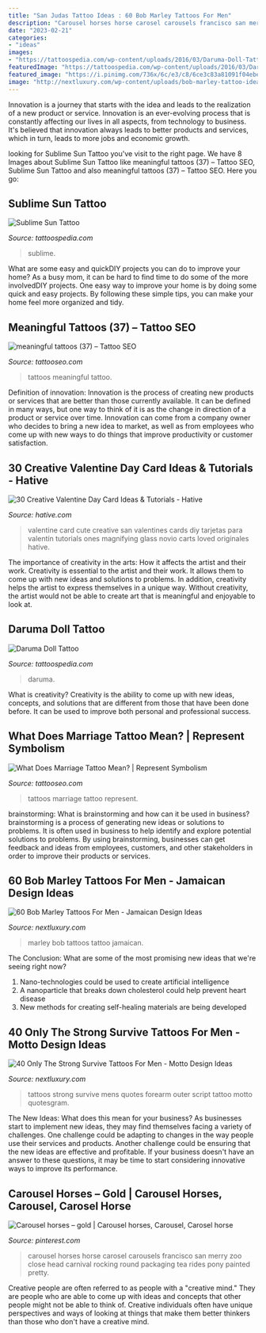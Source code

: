 ```yaml
---
title: "San Judas Tattoo Ideas : 60 Bob Marley Tattoos For Men"
description: "Carousel horses horse carosel carousels francisco san merry zoo close head carnival rocking round packaging tea rides pony painted pretty"
date: "2023-02-21"
categories:
- "ideas"
images:
- "https://tattoospedia.com/wp-content/uploads/2016/03/Daruma-Doll-Tattoo-1077.jpg"
featuredImage: "https://tattoospedia.com/wp-content/uploads/2016/03/Daruma-Doll-Tattoo-1077.jpg"
featured_image: "https://i.pinimg.com/736x/6c/e3/c8/6ce3c83a81091f04ebe924d405a0aa92.jpg"
image: "http://nextluxury.com/wp-content/uploads/bob-marley-tattoo-ideas-on-guys-on-leg.jpg"
---
```



Innovation is a journey that starts with the idea and leads to the realization of a new product or service. Innovation is an ever-evolving process that is constantly affecting our lives in all aspects, from technology to business. It's believed that innovation always leads to better products and services, which in turn, leads to more jobs and economic growth.

	

		
looking for Sublime Sun Tattoo you've visit to the right page. We have 8 Images about Sublime Sun Tattoo like meaningful tattoos (37) – Tattoo SEO, Sublime Sun Tattoo and also meaningful tattoos (37) – Tattoo SEO. Here you go:
		
    
## Sublime Sun Tattoo

<img loading=lazy src="https://tattoospedia.com/wp-content/uploads/2016/03/Sublime-Sun-Tattoo-504.jpg" onerror="this.onerror=null;this.src='https://tse4.mm.bing.net/th?id=OIP.O8SZ29m-sZ-Q_RVTK02yAgHaFj&amp;pid=15.1';" alt="Sublime Sun Tattoo">

_Source: tattoospedia.com_

>sublime. 

	

What are some easy and quickDIY projects you can do to improve your home?
As a busy mom, it can be hard to find time to do some of the more involvedDIY projects. One easy way to improve your home is by doing some quick and easy projects. By following these simple tips, you can make your home feel more organized and tidy.

    
## Meaningful Tattoos (37) – Tattoo SEO

<img loading=lazy src="https://www.tattooseo.com/wp-content/uploads/2017/09/meaningful-tattoos-37.jpg" onerror="this.onerror=null;this.src='https://tse3.mm.bing.net/th?id=OIP.LLK0tmLTepqqnN6GixMdeQHaJ_&amp;pid=15.1';" alt="meaningful tattoos (37) – Tattoo SEO">

_Source: tattooseo.com_

>tattoos meaningful tattoo. 

	

Definition of innovation:
Innovation is the process of creating new products or services that are better than those currently available. It can be defined in many ways, but one way to think of it is as the change in direction of a product or service over time. Innovation can come from a company owner who decides to bring a new idea to market, as well as from employees who come up with new ways to do things that improve productivity or customer satisfaction.

    
## 30 Creative Valentine Day Card Ideas &amp; Tutorials - Hative

<img loading=lazy src="http://hative.com/wp-content/uploads/2014/10/valentine-card-ideas/4-valentine-card-ideas.jpg" onerror="this.onerror=null;this.src='https://tse3.mm.bing.net/th?id=OIP.k3zPj36sWpYEEpkvcXi_aAHaJ4&amp;pid=15.1';" alt="30 Creative Valentine Day Card Ideas &amp; Tutorials - Hative">

_Source: hative.com_

>valentine card cute creative san valentines cards diy tarjetas para valentín tutorials ones magnifying glass novio carts loved originales hative. 

	

The importance of creativity in the arts: How it affects the artist and their work.
Creativity is essential to the artist and their work. It allows them to come up with new ideas and solutions to problems. In addition, creativity helps the artist to express themselves in a unique way. Without creativity, the artist would not be able to create art that is meaningful and enjoyable to look at.

    
## Daruma Doll Tattoo

<img loading=lazy src="https://tattoospedia.com/wp-content/uploads/2016/03/Daruma-Doll-Tattoo-1077.jpg" onerror="this.onerror=null;this.src='https://tse3.mm.bing.net/th?id=OIP.Be1z4E76ZKz-11YKq5jmmQHaFj&amp;pid=15.1';" alt="Daruma Doll Tattoo">

_Source: tattoospedia.com_

>daruma. 

	

What is creativity?
Creativity is the ability to come up with new ideas, concepts, and solutions that are different from those that have been done before. It can be used to improve both personal and professional success.

    
## What Does Marriage Tattoo Mean? | Represent Symbolism

<img loading=lazy src="https://www.tattooseo.com/wp-content/uploads/2016/10/Marriage-Tattoos-8.jpg" onerror="this.onerror=null;this.src='https://tse3.mm.bing.net/th?id=OIP.q669zU4aBPi35COE_NTS5gAAAA&amp;pid=15.1';" alt="What Does Marriage Tattoo Mean? | Represent Symbolism">

_Source: tattooseo.com_

>tattoos marriage tattoo represent. 

	

brainstorming: What is brainstorming and how can it be used in business?
brainstorming is a process of generating new ideas or solutions to problems. It is often used in business to help identify and explore potential solutions to problems. By using brainstorming, businesses can get feedback and ideas from employees, customers, and other stakeholders in order to improve their products or services.

    
## 60 Bob Marley Tattoos For Men - Jamaican Design Ideas

<img loading=lazy src="http://nextluxury.com/wp-content/uploads/bob-marley-tattoo-ideas-on-guys-on-leg.jpg" onerror="this.onerror=null;this.src='https://tse2.mm.bing.net/th?id=OIP.ecJpUgyjweLK3_EGg1dD6gAAAA&amp;pid=15.1';" alt="60 Bob Marley Tattoos For Men - Jamaican Design Ideas">

_Source: nextluxury.com_

>marley bob tattoos tattoo jamaican. 

	

The Conclusion: What are some of the most promising new ideas that we're seeing right now?
1. Nano-technologies could be used to create artificial intelligence
2. A nanoparticle that breaks down cholesterol could help prevent heart disease
3. New methods for creating self-healing materials are being developed

    
## 40 Only The Strong Survive Tattoos For Men - Motto Design Ideas

<img loading=lazy src="http://nextluxury.com/wp-content/uploads/handwritten-script-only-the-strong-survive-mens-outer-forearm-tattoos.jpg" onerror="this.onerror=null;this.src='https://tse3.mm.bing.net/th?id=OIP.AYRdlcSj5KVZgTNM6WDiYwHaLH&amp;pid=15.1';" alt="40 Only The Strong Survive Tattoos For Men - Motto Design Ideas">

_Source: nextluxury.com_

>tattoos strong survive mens quotes forearm outer script tattoo motto quotesgram. 

	

The New Ideas: What does this mean for your business?
As businesses start to implement new ideas, they may find themselves facing a variety of challenges. One challenge could be adapting to changes in the way people use their services and products. Another challenge could be ensuring that the new ideas are effective and profitable. If your business doesn't have an answer to these questions, it may be time to start considering innovative ways to improve its performance.

    
## Carousel Horses – Gold | Carousel Horses, Carousel, Carosel Horse

<img loading=lazy src="https://i.pinimg.com/736x/6c/e3/c8/6ce3c83a81091f04ebe924d405a0aa92.jpg" onerror="this.onerror=null;this.src='https://tse3.mm.bing.net/th?id=OIP.8vOWoXt6ZdYm5qo9Hsy4tQAAAA&amp;pid=15.1';" alt="Carousel horses – gold | Carousel horses, Carousel, Carosel horse">

_Source: pinterest.com_

>carousel horses horse carosel carousels francisco san merry zoo close head carnival rocking round packaging tea rides pony painted pretty. 

	

Creative people are often referred to as people with a "creative mind." They are people who are able to come up with ideas and concepts that other people might not be able to think of. Creative individuals often have unique perspectives and ways of looking at things that make them better thinkers than those who don't have a creative mind.

